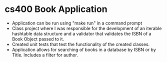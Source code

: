 # cs400 Book Application
- Application can be run using "make run" in a command prompt
- Class project where I was responsible for the development of an iterable hashtable data structure and a validator that validates the ISBN of a Book Object passed to it.
- Created unit tests that test the functionality of the created classes.
- Application allows for searching of books in a database by ISBN or by Title. Includes a filter for author.
